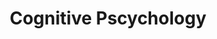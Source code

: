 ---
types: "word"

title: "Cognitive Pscychology"

categories: ['']

tags: ['Cognitive', 'Pscychology']

arabic: 'علم النفس الإدراكي'

arexps: []

enwords: ['Cognitive Pscychology']

enexps: []

arlexicons: 'ع'

enlexicons: 'C'

authors: ['Ruqayya Roshdy']

translators: ['']

citations: 'العربية والذكاء الاصطناعي'

sources: 'مركز الملك عبدالله بن عبدالعزيز الدولي لخدمة اللغة العربية'

word: "true"

slug: ""
---